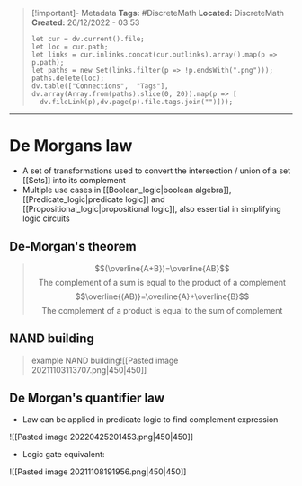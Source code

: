 > [!important]- Metadata
> **Tags:** #DiscreteMath 
> **Located:** DiscreteMath
> **Created:** 26/12/2022 - 03:53
> ```dataviewjs
>let cur = dv.current().file;
>let loc = cur.path;
>let links = cur.inlinks.concat(cur.outlinks).array().map(p => p.path);
>let paths = new Set(links.filter(p => !p.endsWith(".png")));
>paths.delete(loc);
>dv.table(["Connections",  "Tags"], dv.array(Array.from(paths).slice(0, 20)).map(p => [
>   dv.fileLink(p),dv.page(p).file.tags.join("")]));
> ```

___
# De Morgans law

- A set of transformations used to convert the intersection / union of a set [[Sets]] into its complement
- Multiple use cases in [[Boolean_logic|boolean algebra]], [[Predicate_logic|predicate logic]] and [[Propositional_logic|propositional logic]], also essential in simplifying logic circuits
## De-Morgan's theorem
>$$(\overline{A+B})=\overline{AB}$$
>$$\text{The complement of a sum is equal to the product of a complement}$$
>$$\overline{(AB)}=\overline{A}+\overline{B}$$
>$$\text{The complement of a product is equal to the sum of complement }$$

## NAND building
> example NAND building![[Pasted image 20211103113707.png|450|450]]

## De Morgan's quantifier law
- Law can be applied in predicate logic to find complement expression

![[Pasted image 20220425201453.png|450|450]]

- Logic gate equivalent:

![[Pasted image 20211108191956.png|450|450]]
